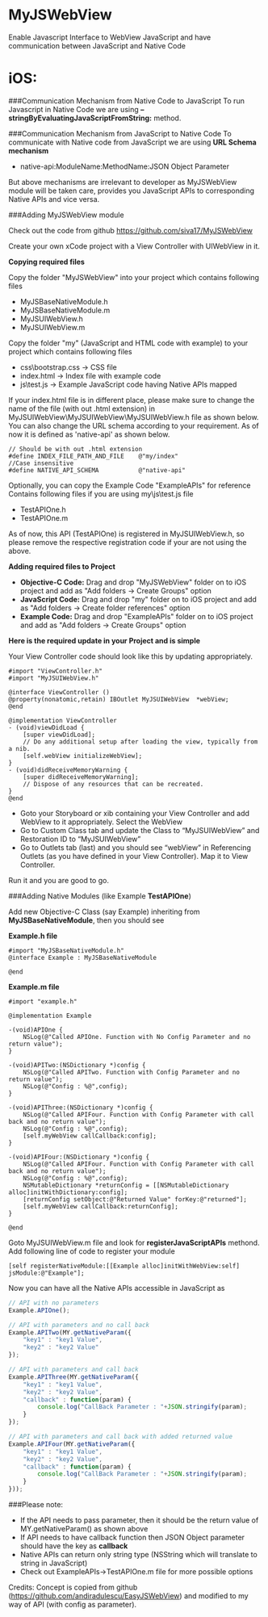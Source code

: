 MyJSWebView
===========

Enable Javascript Interface to WebView JavaScript and have communication between JavaScript and Native Code

iOS:
====

###Communication Mechanism from Native Code to JavaScript
To run Javascript in Native Code we are using **– stringByEvaluatingJavaScriptFromString:** method.

###Communication Mechanism from JavaScript to Native Code
To communicate with Native code from JavaScript we are using **URL Schema mechanism**
* native-api:ModuleName:MethodName:JSON Object Parameter

But above mechanisms are irrelevant to developer as MyJSWebView module will be taken care, provides you JavaScript APIs to corresponding Native APIs and vice versa.

###Adding MyJSWebView module

Check out the code from github https://github.com/siva17/MyJSWebView

Create your own xCode project with a View Controller with UIWebView in it.

**Copying required files**

Copy the folder "MyJSWebView" into your project which contains following files
* MyJSBaseNativeModule.h
* MyJSBaseNativeModule.m
* MyJSUIWebView.h
* MyJSUIWebView.m

Copy the folder "my" (JavaScript and HTML code with example) to your project which contains following files
* css\bootstrap.css	-> CSS file
* index.html		-> Index file with example code
* js\test.js		-> Example JavaScript code having Native APIs mapped 

If your index.html file is in different place, please make sure to change the name of the file (with out .html extension) in MyJSUIWebView\MyJSUIWebView\MyJSUIWebView.h file as shown below. You can also change the URL schema according to your requirement. As of now it is defined as 'native-api' as shown below.

```obj-c
// Should be with out .html extension
#define INDEX_FILE_PATH_AND_FILE    @"my/index"
//Case insensitive
#define NATIVE_API_SCHEMA           @"native-api"
```

Optionally, you can copy the Example Code "ExampleAPIs" for reference Contains following files if you are using my\js\test.js file
* TestAPIOne.h
* TestAPIOne.m

As of now, this API (TestAPIOne) is registered in MyJSUIWebView.h, so please remove the respective registration code if your are not using the above.

**Adding required files to Project**

* **Objective-C Code:** Drag and drop "MyJSWebView" folder on to iOS project and add as "Add folders -> Create Groups" option
* **JavaScript Code:** Drag and drop "my" folder on to iOS project and add as "Add folders -> Create folder references" option
* **Example Code:** Drag and drop "ExampleAPIs" folder on to iOS project and add as "Add folders -> Create Groups" option

**Here is the required update in your Project and is simple**

Your View Controller code should look like this by updating appropriately.

```obj-c
#import "ViewController.h"
#import "MyJSUIWebView.h"

@interface ViewController ()
@property(nonatomic,retain) IBOutlet MyJSUIWebView	*webView;
@end

@implementation ViewController
- (void)viewDidLoad {
	[super viewDidLoad];
	// Do any additional setup after loading the view, typically from a nib.
	[self.webView initializeWebView];
}
- (void)didReceiveMemoryWarning {
	[super didReceiveMemoryWarning];
	// Dispose of any resources that can be recreated.
}
@end
```

* Goto your Storyboard or xib containing your View Controller and add WebView to it appropriately. Select the WebView 
* Go to Custom Class tab and update the Class to “MyJSUIWebView” and Restoration ID to “MyJSUIWebView”
* Go to Outlets tab (last) and you should see “webView” in Referencing Outlets (as you have defined in your View Controller). Map it to View Controller.

Run it and you are good to go.

###Adding Native Modules (like Example **TestAPIOne**)

Add new Objective-C Class (say Example) inheriting from **MyJSBaseNativeModule**, then you should see

**Example.h file**
```obj-c
#import "MyJSBaseNativeModule.h"
@interface Example : MyJSBaseNativeModule

@end
```

**Example.m file**
```obj-c
#import "example.h"

@implementation Example

-(void)APIOne {
    NSLog(@"Called APIOne. Function with No Config Parameter and no return value");
}

-(void)APITwo:(NSDictionary *)config {
    NSLog(@"Called APITwo. Function with Config Parameter and no return value");
    NSLog(@"Config : %@",config);
}

-(void)APIThree:(NSDictionary *)config {
    NSLog(@"Called APIFour. Function with Config Parameter with call back and no return value");
    NSLog(@"Config : %@",config);
    [self.myWebView callCallback:config];
}

-(void)APIFour:(NSDictionary *)config {
	NSLog(@"Called APIFour. Function with Config Parameter with call back and no return value");
	NSLog(@"Config : %@",config);
    NSMutableDictionary *returnConfig = [[NSMutableDictionary alloc]initWithDictionary:config];
    [returnConfig setObject:@"Returned Value" forKey:@"returned"];
    [self.myWebView callCallback:returnConfig];
}

@end
```

Goto MyJSUIWebView.m file and look for **registerJavaScriptAPIs** methond. Add following line of code to register your module
```obj-c
[self registerNativeModule:[[Example alloc]initWithWebView:self] jsModule:@"Example"];
```

Now you can have all the Native APIs accessible in JavaScript as
```js
// API with no parameters
Example.APIOne();

// API with parameters and no call back
Example.APITwo(MY.getNativeParam({
	"key1" : "key1 Value",
	"key2" : "key2 Value"
});

// API with parameters and call back
Example.APIThree(MY.getNativeParam({
    "key1" : "key1 Value",
	"key2" : "key2 Value",
    "callback" : function(param) {
        console.log("CallBack Parameter : "+JSON.stringify(param);
    }
});

// API with parameters and call back with added returned value
Example.APIFour(MY.getNativeParam({
    "key1" : "key1 Value",
    "key2" : "key2 Value",
    "callback" : function(param) {
        console.log("CallBack Parameter : "+JSON.stringify(param);
    }
}));
```

###Please note:
* If the API needs to pass parameter, then it should be the return value of MY.getNativeParam() as shown above
* If API needs to have callback function then JSON Object parameter should have the key as **callback**
* Native APIs can return only string type (NSString which will translate to string in JavaScript)
* Check out ExampleAPIs->TestAPIOne.m file for more possible options



Credits: Concept is copied from github (https://github.com/andiradulescu/EasyJSWebView) and modified to my way of API (with config as parameter).

